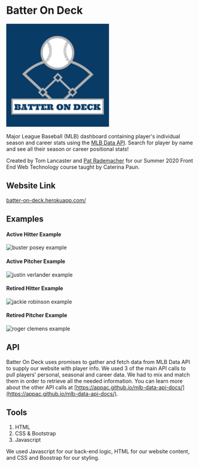 # Batter On Deck
![batter on deck logo](images/logo.png "Batter On Deck")

Major League Baseball (MLB) dashboard containing player's individual season and career stats using the [MLB Data API](https://appac.github.io/mlb-data-api-docs/). Search for player by name and see all their season or career positional stats!

Created by Tom Lancaster and [Pat Rademacher](https://github.com/PatRademacher) for our Summer 2020 Front End Web Technology course taught by Caterina Paun.

## Website Link
[batter-on-deck.herokuapp.com/](http://batter-on-deck.herokuapp.com/home.html)

## Examples
#### Active Hitter Example
![buster posey example](images/buster_posey.png "Buster Posey")
#### Active Pitcher Example
![justin verlander example](images/justin_verlander.png "Justin Verlander")
#### Retired Hitter Example
![jackie robinson example](images/jackie_robinson.png "Jackie Robinson")
#### Retired Pitcher Example
![roger clemens example](images/roger_clemens.png "Roger Clemens")



## API
Batter On Deck uses promises to gather and fetch data from MLB Data API to supply our website with player info. We used 3 of the main API calls to pull players' personal, seasonal and career data. We had to mix and match them in order to retrieve all the needed information. You can learn more about the other API calls at [https://appac.github.io/mlb-data-api-docs/](https://appac.github.io/mlb-data-api-docs/).

## Tools
1. HTML
2. CSS & Bootstrap
3. Javascript

We used Javascript for our back-end logic, HTML for our website content, and CSS and Boostrap for our styling.




